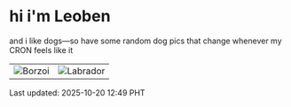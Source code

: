 # hi i'm Leoben

and i like dogs—so have some random dog pics that change whenever my CRON feels like it

|  |  |
|--------|----------|
| ![Borzoi](https://random-dog-vercel.vercel.app/api/random-borzoi?v=1760935768) | ![Labrador](https://random-dog-vercel.vercel.app/api/random-labrador?v=1760935768) |

Last updated: 2025-10-20 12:49 PHT
